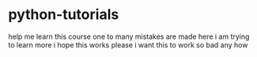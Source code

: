 # python-tutorials
help me learn this course
one to many mistakes are made here
i am trying to learn more 
i hope this works 
please i want this to work so bad any how 

